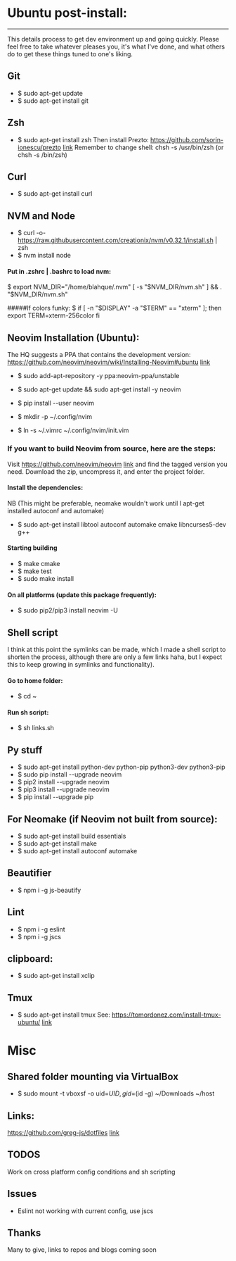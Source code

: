 # Ubuntu post-install:
---
This details process to get dev environment up and going quickly. 
Please feel free to take whatever pleases you, it's what I've done,
and what others do to get these things tuned to one's liking. 

## Git
* $ sudo apt-get update
* $ sudo apt-get install git

## Zsh
* $ sudo apt-get install zsh
Then install Prezto: https://github.com/sorin-ionescu/prezto [link](https://github.com/sorin-ionescu/prezto) 
Remember to change shell: chsh -s /usr/bin/zsh (or chsh -s /bin/zsh)

## Curl
* $ sudo apt-get install curl 

## NVM and Node
* $ curl -o- https://raw.githubusercontent.com/creationix/nvm/v0.32.1/install.sh | zsh 
* $ nvm install node

#### Put in .zshrc | .bashrc to load nvm:
$ export NVM_DIR="/home/blahque/.nvm"
[ -s "$NVM_DIR/nvm.sh" ] && . "$NVM_DIR/nvm.sh"  

#####If colors funky:
$ if [ -n "$DISPLAY" -a "$TERM" == "xterm" ]; then
    export TERM=xterm-256color
  fi

## Neovim Installation (Ubuntu):
The HQ suggests a PPA that contains the development version:
https://github.com/neovim/neovim/wiki/Installing-Neovim#ubuntu [link](https://github.com/neovim/neovim/wiki/Installing-Neovim#ubuntu)

* $ sudo add-apt-repository -y ppa:neovim-ppa/unstable
* $ sudo apt-get update && sudo apt-get install -y neovim
* $ pip install --user neovim

* $ mkdir -p ~/.config/nvim
* $ ln -s ~/.vimrc ~/.config/nvim/init.vim

### If you want to build Neovim from source, here are the steps:
Visit https://github.com/neovim/neovim [link](https://github.com/neovim/neovim) and find the tagged version you need.
Download the zip, uncompress it, and enter the project folder.

#### Install the dependencies:
NB (This might be preferable, neomake wouldn't work until 
I apt-get installed autoconf and automake)

* $ sudo apt-get install libtool autoconf automake cmake libncurses5-dev g++

#### Starting building
* $ make cmake
* $ make test
* $ sudo make install

#### On all platforms (update this package frequently):
* $ sudo pip2/pip3 install neovim -U

## Shell script
I think at this point the symlinks can be made, which 
I made a shell script to shorten the process, although there are 
only a few links haha, but I expect this to keep growing 
in symlinks and functionality).

#### Go to home folder: 
* $ cd ~
#### Run sh script: 
* $ sh links.sh

## Py stuff
* $ sudo apt-get install python-dev python-pip python3-dev python3-pip
* $ sudo pip install --upgrade neovim
* $ pip2 install --upgrade neovim
* $ pip3 install --upgrade neovim
* $ pip install --upgrade pip

## For Neomake (if Neovim not built from source):
* $ sudo apt-get install build essentials
* $ sudo apt-get install make
* $ sudo apt-get install autoconf automake

## Beautifier
* $ npm i -g js-beautify

## Lint
* $ npm i -g eslint
* $ npm i -g jscs

## clipboard: 
* $ sudo apt-get install xclip

## Tmux
* $ sudo apt-get install tmux 
See: https://tomordonez.com/install-tmux-ubuntu/ [link](https://tomordonez.com/install-tmux-ubuntu/)

# Misc

## Shared folder mounting via VirtualBox
* $ sudo mount -t vboxsf -o uid=$UID,gid=$(id -g) ~/Downloads ~/host

## Links:
https://github.com/greg-js/dotfiles [link](https://github.com/greg-js/dotfiles)

## TODOS
Work on cross platform config conditions and sh scripting

## Issues
* Eslint not working with current config, use jscs

## Thanks
Many to give, links to repos and blogs coming soon
